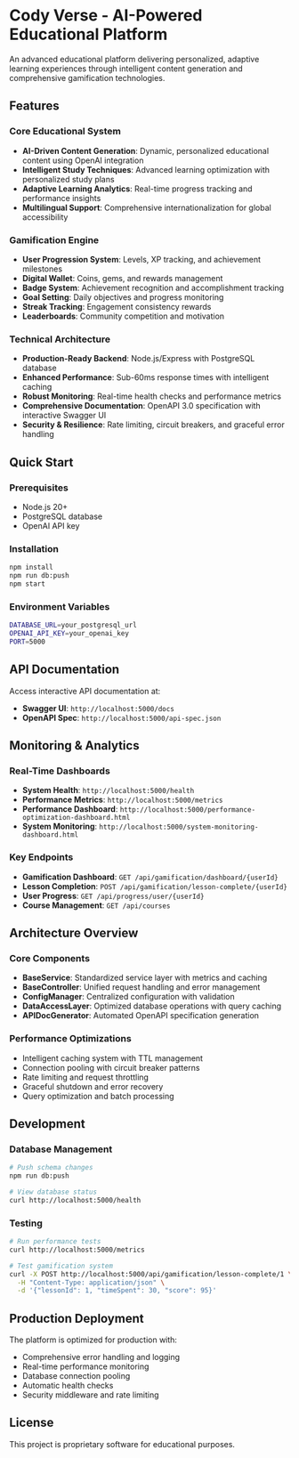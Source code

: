 # Cody Verse - AI-Powered Educational Platform

An advanced educational platform delivering personalized, adaptive learning experiences through intelligent content generation and comprehensive gamification technologies.

## Features

### Core Educational System
- **AI-Driven Content Generation**: Dynamic, personalized educational content using OpenAI integration
- **Intelligent Study Techniques**: Advanced learning optimization with personalized study plans
- **Adaptive Learning Analytics**: Real-time progress tracking and performance insights
- **Multilingual Support**: Comprehensive internationalization for global accessibility

### Gamification Engine
- **User Progression System**: Levels, XP tracking, and achievement milestones
- **Digital Wallet**: Coins, gems, and rewards management
- **Badge System**: Achievement recognition and accomplishment tracking
- **Goal Setting**: Daily objectives and progress monitoring
- **Streak Tracking**: Engagement consistency rewards
- **Leaderboards**: Community competition and motivation

### Technical Architecture
- **Production-Ready Backend**: Node.js/Express with PostgreSQL database
- **Enhanced Performance**: Sub-60ms response times with intelligent caching
- **Robust Monitoring**: Real-time health checks and performance metrics
- **Comprehensive Documentation**: OpenAPI 3.0 specification with interactive Swagger UI
- **Security & Resilience**: Rate limiting, circuit breakers, and graceful error handling

## Quick Start

### Prerequisites
- Node.js 20+
- PostgreSQL database
- OpenAI API key

### Installation
```bash
npm install
npm run db:push
npm start
```

### Environment Variables
```bash
DATABASE_URL=your_postgresql_url
OPENAI_API_KEY=your_openai_key
PORT=5000
```

## API Documentation

Access interactive API documentation at:
- **Swagger UI**: `http://localhost:5000/docs`
- **OpenAPI Spec**: `http://localhost:5000/api-spec.json`

## Monitoring & Analytics

### Real-Time Dashboards
- **System Health**: `http://localhost:5000/health`
- **Performance Metrics**: `http://localhost:5000/metrics`
- **Performance Dashboard**: `http://localhost:5000/performance-optimization-dashboard.html`
- **System Monitoring**: `http://localhost:5000/system-monitoring-dashboard.html`

### Key Endpoints
- **Gamification Dashboard**: `GET /api/gamification/dashboard/{userId}`
- **Lesson Completion**: `POST /api/gamification/lesson-complete/{userId}`
- **User Progress**: `GET /api/progress/user/{userId}`
- **Course Management**: `GET /api/courses`

## Architecture Overview

### Core Components
- **BaseService**: Standardized service layer with metrics and caching
- **BaseController**: Unified request handling and error management  
- **ConfigManager**: Centralized configuration with validation
- **DataAccessLayer**: Optimized database operations with query caching
- **APIDocGenerator**: Automated OpenAPI specification generation

### Performance Optimizations
- Intelligent caching system with TTL management
- Connection pooling with circuit breaker patterns
- Rate limiting and request throttling
- Graceful shutdown and error recovery
- Query optimization and batch processing

## Development

### Database Management
```bash
# Push schema changes
npm run db:push

# View database status
curl http://localhost:5000/health
```

### Testing
```bash
# Run performance tests
curl http://localhost:5000/metrics

# Test gamification system
curl -X POST http://localhost:5000/api/gamification/lesson-complete/1 \
  -H "Content-Type: application/json" \
  -d '{"lessonId": 1, "timeSpent": 30, "score": 95}'
```

## Production Deployment

The platform is optimized for production with:
- Comprehensive error handling and logging
- Real-time performance monitoring
- Database connection pooling
- Automatic health checks
- Security middleware and rate limiting

## License

This project is proprietary software for educational purposes.
